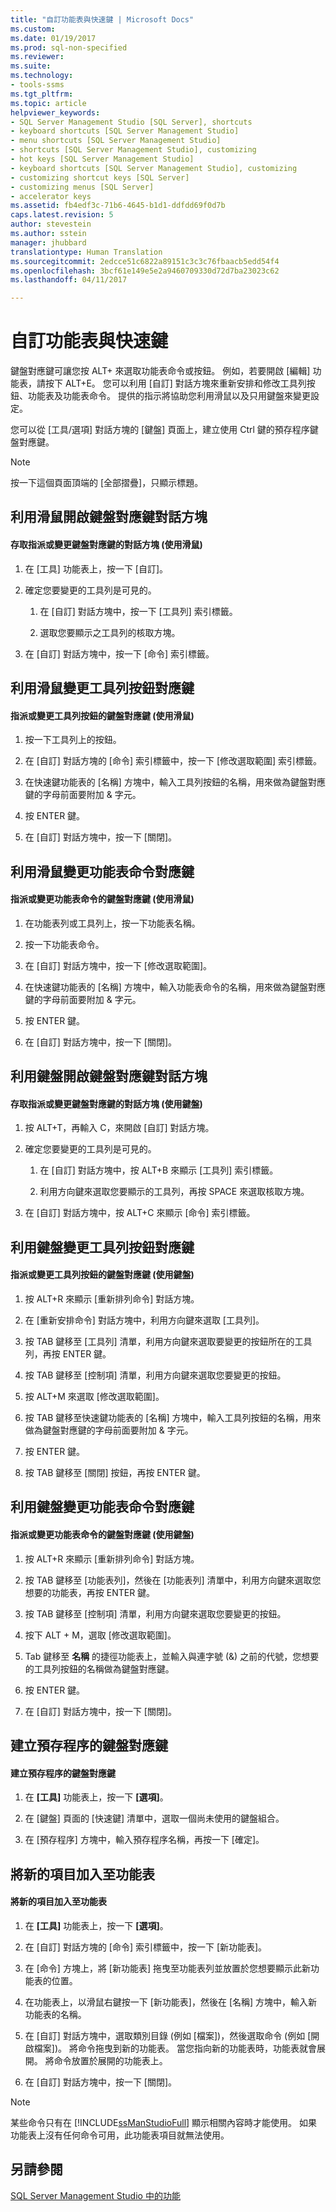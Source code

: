 ```yaml
---
title: "自訂功能表與快速鍵 | Microsoft Docs"
ms.custom: 
ms.date: 01/19/2017
ms.prod: sql-non-specified
ms.reviewer: 
ms.suite: 
ms.technology:
- tools-ssms
ms.tgt_pltfrm: 
ms.topic: article
helpviewer_keywords:
- SQL Server Management Studio [SQL Server], shortcuts
- keyboard shortcuts [SQL Server Management Studio]
- menu shortcuts [SQL Server Management Studio]
- shortcuts [SQL Server Management Studio], customizing
- hot keys [SQL Server Management Studio]
- keyboard shortcuts [SQL Server Management Studio], customizing
- customizing shortcut keys [SQL Server]
- customizing menus [SQL Server]
- accelerator keys
ms.assetid: fb4edf3c-71b6-4645-b1d1-ddfdd69f0d7b
caps.latest.revision: 5
author: stevestein
ms.author: sstein
manager: jhubbard
translationtype: Human Translation
ms.sourcegitcommit: 2edcce51c6822a89151c3c3c76fbaacb5edd54f4
ms.openlocfilehash: 3bcf61e149e5e2a9460709330d72d7ba23023c62
ms.lasthandoff: 04/11/2017

---
```

# <a name="customize-menus-and-shortcut-keys"></a>自訂功能表與快速鍵
鍵盤對應鍵可讓您按 ALT+*<single letter>* 來選取功能表命令或按鈕。 例如，若要開啟 [編輯] 功能表，請按下 ALT+E。 您可以利用 [自訂] 對話方塊來重新安排和修改工具列按鈕、功能表及功能表命令。 提供的指示將協助您利用滑鼠以及只用鍵盤來變更設定。  
  
您可以從 [工具/選項] 對話方塊的 [鍵盤] 頁面上，建立使用 Ctrl 鍵的預存程序鍵盤對應鍵。  
  
> [!NOTE]  
> 按一下這個頁面頂端的 [全部摺疊]，只顯示標題。  
  
## <a name="opening-the-keyboard-accelerator-dialog-box-using-the-mouse"></a>利用滑鼠開啟鍵盤對應鍵對話方塊  
  
#### <a name="to-access-the-dialog-box-for-assigning-or-changing-a-keyboard-accelerator-using-the-mouse"></a>存取指派或變更鍵盤對應鍵的對話方塊 (使用滑鼠)  
  
1.  在 [工具] 功能表上，按一下 [自訂]。  
  
2.  確定您要變更的工具列是可見的。  
  
    1.  在 [自訂] 對話方塊中，按一下 [工具列] 索引標籤。  
  
    2.  選取您要顯示之工具列的核取方塊。  
  
3.  在 [自訂] 對話方塊中，按一下 [命令] 索引標籤。  
  
## <a name="changing-a-toolbar-buttons-accelerator-key-using-the-mouse"></a>利用滑鼠變更工具列按鈕對應鍵  
  
#### <a name="to-assign-or-change-a-toolbar-buttons-keyboard-accelerator-using-the-mouse"></a>指派或變更工具列按鈕的鍵盤對應鍵 (使用滑鼠)  
  
1.  按一下工具列上的按鈕。  
  
2.  在 [自訂] 對話方塊的 [命令] 索引標籤中，按一下 [修改選取範圍] 索引標籤。  
  
3.  在快速鍵功能表的 [名稱] 方塊中，輸入工具列按鈕的名稱，用來做為鍵盤對應鍵的字母前面要附加 & 字元。  
  
4.  按 ENTER 鍵。  
  
5.  在 [自訂] 對話方塊中，按一下 [關閉]。  
  
## <a name="changing-a-menu-commands-accelerator-key-using-the-mouse"></a>利用滑鼠變更功能表命令對應鍵  
  
#### <a name="to-assign-or-change-a-menu-commands-keyboard-accelerator-using-the-mouse"></a>指派或變更功能表命令的鍵盤對應鍵 (使用滑鼠)  
  
1.  在功能表列或工具列上，按一下功能表名稱。  
  
2.  按一下功能表命令。  
  
3.  在 [自訂] 對話方塊中，按一下 [修改選取範圍]。  
  
4.  在快速鍵功能表的 [名稱] 方塊中，輸入功能表命令的名稱，用來做為鍵盤對應鍵的字母前面要附加 & 字元。  
  
5.  按 ENTER 鍵。  
  
6.  在 [自訂] 對話方塊中，按一下 [關閉]。  
  
## <a name="opening-the-keyboard-accelerator-dialog-box-using-the-keyboard"></a>利用鍵盤開啟鍵盤對應鍵對話方塊  
  
#### <a name="to-access-the-dialog-box-for-assigning-or-changing-a-keyboard-accelerator-using-the-keyboard"></a>存取指派或變更鍵盤對應鍵的對話方塊 (使用鍵盤)  
  
1.  按 ALT+T，再輸入 C，來開啟 [自訂] 對話方塊。  
  
2.  確定您要變更的工具列是可見的。  
  
    1.  在 [自訂] 對話方塊中，按 ALT+B 來顯示 [工具列] 索引標籤。  
  
    2.  利用方向鍵來選取您要顯示的工具列，再按 SPACE 來選取核取方塊。  
  
3.  在 [自訂] 對話方塊中，按 ALT+C 來顯示 [命令] 索引標籤。  
  
## <a name="changing-a-toolbar-buttons-accelerator-key-using-the-keyboard"></a>利用鍵盤變更工具列按鈕對應鍵  
  
#### <a name="to-assign-or-change-a-toolbar-buttons-keyboard-accelerator-using-the-keyboard"></a>指派或變更工具列按鈕的鍵盤對應鍵 (使用鍵盤)  
  
1.  按 ALT+R 來顯示 [重新排列命令] 對話方塊。  
  
2.  在 [重新安排命令] 對話方塊中，利用方向鍵來選取 [工具列]。  
  
3.  按 TAB 鍵移至 [工具列] 清單，利用方向鍵來選取要變更的按鈕所在的工具列，再按 ENTER 鍵。  
  
4.  按 TAB 鍵移至 [控制項] 清單，利用方向鍵來選取您要變更的按鈕。  
  
5.  按 ALT+M 來選取 [修改選取範圍]。  
  
6.  按 TAB 鍵移至快速鍵功能表的 [名稱] 方塊中，輸入工具列按鈕的名稱，用來做為鍵盤對應鍵的字母前面要附加 & 字元。  
  
7.  按 ENTER 鍵。  
  
8.  按 TAB 鍵移至 [關閉] 按鈕，再按 ENTER 鍵。  
  
## <a name="changing-a-menu-commands-accelerator-key-using-the-keyboard"></a>利用鍵盤變更功能表命令對應鍵  
  
#### <a name="to-assign-or-change-a-menu-commands-keyboard-accelerator-using-the-keyboard"></a>指派或變更功能表命令的鍵盤對應鍵 (使用鍵盤)  
  
1.  按 ALT+R 來顯示 [重新排列命令] 對話方塊。  
  
2.  按 TAB 鍵移至 [功能表列]，然後在 [功能表列] 清單中，利用方向鍵來選取您想要的功能表，再按 ENTER 鍵。  
  
3.  按 TAB 鍵移至 [控制項] 清單，利用方向鍵來選取您要變更的按鈕。  
  
4.  按下 ALT + M，選取 [修改選取範圍]。  
  
5.  Tab 鍵移至 **名稱** 的捷徑功能表上，並輸入與連字號 (&) 之前的代號，您想要的工具列按鈕的名稱做為鍵盤對應鍵。  
  
6.  按 ENTER 鍵。  
  
7.  在 [自訂] 對話方塊中，按一下 [關閉]。  
  
## <a name="creating-a-keyboard-accelerator-for-a-stored-procedure"></a>建立預存程序的鍵盤對應鍵  
  
#### <a name="to-create-a-keyboard-accelerator-for-a-stored-procedure"></a>建立預存程序的鍵盤對應鍵  
  
1.  在 **[工具]** 功能表上，按一下 **[選項]**。  
  
2.  在 [鍵盤] 頁面的 [快速鍵] 清單中，選取一個尚未使用的鍵盤組合。  
  
3.  在 [預存程序] 方塊中，輸入預存程序名稱，再按一下 [確定]。  
  
## <a name="adding-a-new-item-to-the-menu"></a>將新的項目加入至功能表  
  
#### <a name="to-add-a-new-item-to-the-menu"></a>將新的項目加入至功能表  
  
1.  在 **[工具]** 功能表上，按一下 **[選項]**。  
  
2.  在 [自訂] 對話方塊的 [命令] 索引標籤中，按一下 [新功能表]。  
  
3.  在 [命令] 方塊上，將 [新功能表] 拖曳至功能表列並放置於您想要顯示此新功能表的位置。  
  
4.  在功能表上，以滑鼠右鍵按一下 [新功能表]，然後在 [名稱] 方塊中，輸入新功能表的名稱。  
  
5.  在 [自訂] 對話方塊中，選取類別目錄 (例如 [檔案])，然後選取命令 (例如 [開啟檔案])。 將命令拖曳到新的功能表。 當您指向新的功能表時，功能表就會展開。 將命令放置於展開的功能表上。  
  
6.  在 [自訂] 對話方塊中，按一下 [關閉]。  
  
> [!NOTE]  
> 某些命令只有在 [!INCLUDE[ssManStudioFull](../includes/ssmanstudiofull_md.md)] 顯示相關內容時才能使用。 如果功能表上沒有任何命令可用，此功能表項目就無法使用。  
  
## <a name="see-also"></a>另請參閱  
[SQL Server Management Studio 中的功能](../ssms/features-in-sql-server-management-studio.md)  
  


